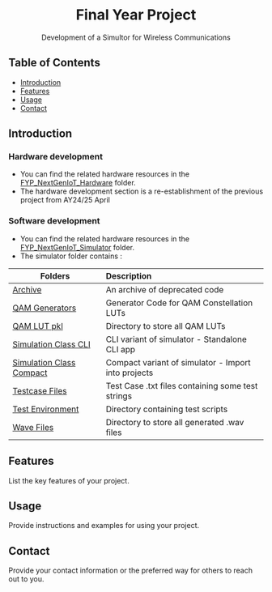 <h1 align="center">Final Year Project</h1>

<p align="center">Development of a Simultor for Wireless Communications</p>

## Table of Contents

- [Introduction](#introduction)
- [Features](#features)
- [Usage](#usage)
- [Contact](#contact)

## Introduction

### Hardware development
- You can find the related hardware resources in the [FYP_NextGenIoT_Hardware](../main/FYP_NextGenIoT_Hardware) folder.
- The hardware development section is a re-establishment of the previous project from AY24/25 April

### Software development
- You can find the related hardware resources in the [FYP_NextGenIoT_Simulator](../main/FYP_NextGenIoT_Simulator) folder.
- The simulator folder contains :

| Folders  | Description               |
| ------------- | :--------------------------- |
| [Archive](../main/FYP_NextGenIoT_Simulator/Archive)   | An archive of deprecated code|
| [QAM Generators](../main/FYP_NextGenIoT_Simulator/QAM_Generators) | Generator Code for QAM Constellation LUTs            |
| [QAM LUT pkl](../main/FYP_NextGenIoT_Simulator/QAM_LUT_pkl) | Directory to store all QAM LUTs |
| [Simulation Class CLI](../main/FYP_NextGenIoT_Simulator/SimulationClassCLI) | CLI variant of simulator - Standalone CLI app |
| [Simulation Class Compact](../main/FYP_NextGenIoT_Simulator/SimulationClassCompact) | Compact variant of simulator - Import into projects |
| [Testcase Files](../main/FYP_NextGenIoT_Simulator/TestcaseFiles) | Test Case .txt files containing some test strings |
| [Test Environment](../main/FYP_NextGenIoT_Simulator/TestEnv)  | Directory containing test scripts |
| [Wave Files](../main/FYP_NextGenIoT_Simulator/WaveFiles) | Directory to store all generated .wav files |


## Features

List the key features of your project.

## Usage

Provide instructions and examples for using your project.

## Contact

Provide your contact information or the preferred way for others to reach out to you.